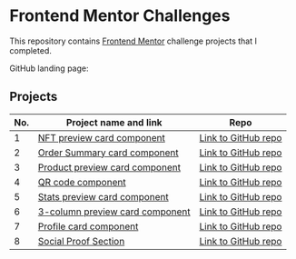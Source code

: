 # Frontend Mentor Challenges

This repository contains [Frontend Mentor](https://www.frontendmentor.io/challenges) challenge projects that I completed.

GitHub landing page: 

## Projects

| No. | Project name and link                                                                             | Repo |
| --- | ------------------------------------------------------------------------------------------------- | ---- |
| 1   | [NFT preview card component](https://kuushal.github.io/frontend-mentor/nft-preview-card-component/)         | [Link to GitHub repo](https://github.com/kuushal/frontend-mentor/tree/main/nft-preview-card-component) |
| 2   | [Order Summary card component](https://kuushal.github.io/frontend-mentor/order-summary-component)         | [Link to GitHub repo](https://github.com/kuushal/frontend-mentor/tree/main/order-summary-component) |
| 3   | [Product preview card component](https://kuushal.github.io/frontend-mentor/product-preview-card-component-main)         | [Link to GitHub repo](https://github.com/kuushal/frontend-mentor/tree/main/product-preview-card-component-main) |
| 4   | [QR code component ](https://kuushal.github.io/frontend-mentor/qr-code-components/)         | [Link to GitHub repo](https://github.com/kuushal/frontend-mentor/tree/main/qr-code-components) |
| 5   | [Stats preview card component ](https://kuushal.github.io/frontend-mentor/stats-preview-card-component/)         | [Link to GitHub repo](https://github.com/kuushal/frontend-mentor/tree/main/stats-preview-card-component) |
| 6   | [3-column preview card component ](https://kuushal.github.io/frontend-mentor/3-column-preview-card-component/)         | [Link to GitHub repo](https://github.com/kuushal/frontend-mentor/tree/main/3-column-preview-card-component) |
| 7   | [Profile card component ](https://kuushal.github.io/frontend-mentor/profile-card-component/)         | [Link to GitHub repo](https://github.com/kuushal/frontend-mentor/tree/main/profile-card-component) |
| 8   | [Social Proof Section ](https://kuushal.github.io/frontend-mentor/social-proof-section/)         | [Link to GitHub repo](https://github.com/kuushal/frontend-mentor/tree/main/social-proof-section/) |
